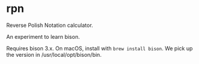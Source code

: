 # rpn

Reverse Polish Notation calculator.

An experiment to learn bison.

Requires bison 3.x. On macOS, install with `brew install bison`. We pick up the
version in /usr/local/opt/bison/bin.
